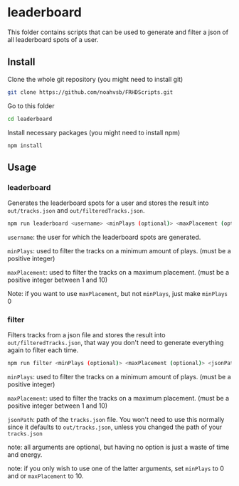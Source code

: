 # leaderboard

This folder contains scripts that can be used to generate and filter a json of all leaderboard spots of a user.

## Install

Clone the whole git repository (you might need to install git)

```sh
git clone https://github.com/noahvsb/FRHDScripts.git
```

Go to this folder

```sh
cd leaderboard
```

Install necessary packages (you might need to install npm)

```
npm install
```

## Usage

### leaderboard

Generates the leaderboard spots for a user and stores the result into `out/tracks.json` and `out/filteredTracks.json`.

```sh
npm run leaderboard <username> <minPlays (optional)> <maxPlacement (optional)>
```

`username`: the user for which the leaderboard spots are generated.

`minPlays`: used to filter the tracks on a minimum amount of plays. (must be a positive integer)

`maxPlacement`: used to filter the tracks on a maximum placement. (must be a positive integer between 1 and 10)

Note: if you want to use `maxPlacement`, but not `minPlays`, just make `minPlays` 0

### filter

Filters tracks from a json file and stores the result into `out/filteredTracks.json`, that way you don't need to generate everything again to filter each time.

```sh
npm run filter <minPlays (optional)> <maxPlacement (optional)> <jsonPath (optional)>
```

`minPlays`: used to filter the tracks on a minimum amount of plays. (must be a positive integer)

`maxPlacement`: used to filter the tracks on a maximum placement. (must be a positive integer between 1 and 10)

`jsonPath`: path of the `tracks.json` file. You won't need to use this normally since it defaults to `out/tracks.json`, unless you changed the path of your `tracks.json`

note: all arguments are optional, but having no option is just a waste of time and energy.

note: if you only wish to use one of the latter arguments, set `minPlays` to 0 and or `maxPlacement` to 10.


